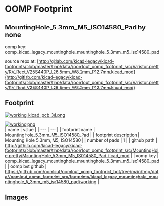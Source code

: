 # OOMP Footprint  
## MountingHole_5.3mm_M5_ISO14580_Pad  by none  
  
oomp key: oomp_kicad_legacy_mountinghole_mountinghole_5_3mm_m5_iso14580_pad  
  
source repo at: [http://gitlab.com/kicad-legacy/kicad-footprints/blob/master/tmp/data//oomlout_oomp_footprint_src/Varistor.pretty/RV_Rect_V25S440P_L26.5mm_W8.2mm_P12.7mm.kicad_mod](http://gitlab.com/kicad-legacy/kicad-footprints/blob/master/tmp/data//oomlout_oomp_footprint_src/Varistor.pretty/RV_Rect_V25S440P_L26.5mm_W8.2mm_P12.7mm.kicad_mod)  
## Footprint  
  
[![working_kicad_pcb_3d.png](working_kicad_pcb_3d_600.png)](working_kicad_pcb_3d.png)  
  
[![working.png](working_600.png)](working.png)  
| name | value | 
| --- | --- | 
| footprint name | MountingHole_5.3mm_M5_ISO14580_Pad | 
| footprint description | Mounting Hole 5.3mm, M5, ISO14580 | 
| number of pads | 1 | 
| github path | http://github.com/kicad-legacy/kicad-footprints/blob/master/tmp/data//oomlout_oomp_footprint_src/MountingHole.pretty/MountingHole_5.3mm_M5_ISO14580_Pad.kicad_mod | 
| oomp key | oomp_kicad_legacy_mountinghole_mountinghole_5_3mm_m5_iso14580_pad | 
| oomp bot github | https://github.com/oomlout/oomlout_oomp_footprint_bot/tree/main/tmp/data//oomlout_oomp_footprint_src/footprints/kicad_legacy_mountinghole_mountinghole_5_3mm_m5_iso14580_pad/working | 
## Images  
